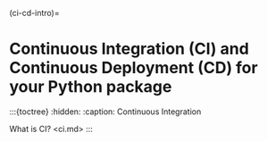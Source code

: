 (ci-cd-intro)=
# Continuous Integration (CI) and Continuous Deployment (CD) for your Python package


:::{toctree}
:hidden:
:caption: Continuous Integration


What is CI?  <ci.md>
:::
